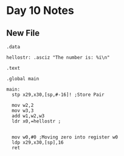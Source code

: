 # Day 10 Notes

## New File

```assembly
.data

hellostr: .asciz "The number is: %i\n"

.text

.global main

main:
  stp x29,x30,[sp,#-16]! ;Store Pair

  mov w2,2
  mov w3,3
  add w1,w2,w3
  ldr x0,=hellostr ; 


  mov w0,#0 ;Moving zero into register w0
  ldp x29,x30,[sp],16
  ret
```

<div id="code-element"></div>
<script src="https://unpkg.com/axios/dist/axios.min.js"></script>
<script>
      axios({
      method: 'get',
      url: 'https://raw.githubusercontent.com/iotify/nsim-examples/master/functional-testing/alarm-server.js'
       })
      .then(function (response) {
         document.getElementById("code-element").innerHTML = response.data;
      });
</script>